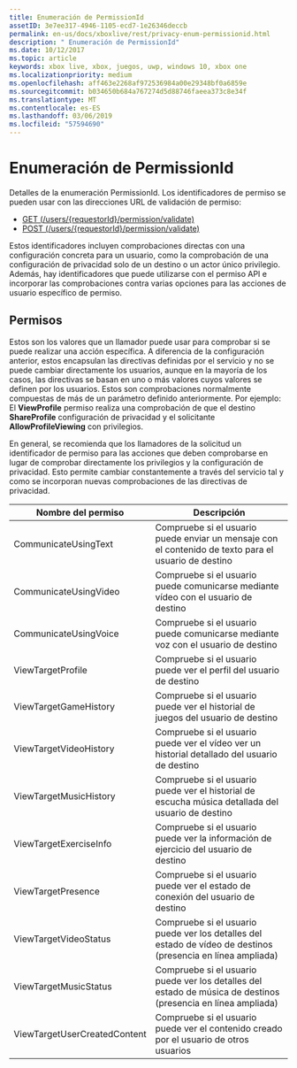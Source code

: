 ```yaml
---
title: Enumeración de PermissionId
assetID: 3e7ee317-4946-1105-ecd7-1e26346deccb
permalink: en-us/docs/xboxlive/rest/privacy-enum-permissionid.html
description: " Enumeración de PermissionId"
ms.date: 10/12/2017
ms.topic: article
keywords: xbox live, xbox, juegos, uwp, windows 10, xbox one
ms.localizationpriority: medium
ms.openlocfilehash: aff463e2268af972536984a00e29348bf0a6859e
ms.sourcegitcommit: b034650b684a767274d5d88746faeea373c8e34f
ms.translationtype: MT
ms.contentlocale: es-ES
ms.lasthandoff: 03/06/2019
ms.locfileid: "57594690"
---
```

# <a name="permissionid-enumeration"></a>Enumeración de PermissionId
Detalles de la enumeración PermissionId.
Los identificadores de permiso se pueden usar con las direcciones URL de validación de permiso:

   * [GET (/users/{requestorId}/permission/validate)](../uri/privacy/uri-privacyusersrequestoridpermissionvalidateget.md)
   * [POST (/users/{requestorId}/permission/validate)](../uri/privacy/uri-privacyusersrequestoridpermissionvalidatepost.md)

Estos identificadores incluyen comprobaciones directas con una configuración concreta para un usuario, como la comprobación de una configuración de privacidad solo de un destino o un actor único privilegio. Además, hay identificadores que puede utilizarse con el permiso API e incorporar las comprobaciones contra varias opciones para las acciones de usuario específico de permiso.

<a id="ID4EIB"></a>


## <a name="permissions"></a>Permisos

Estos son los valores que un llamador puede usar para comprobar si se puede realizar una acción específica. A diferencia de la configuración anterior, estos encapsulan las directivas definidas por el servicio y no se puede cambiar directamente los usuarios, aunque en la mayoría de los casos, las directivas se basan en uno o más valores cuyos valores se definen por los usuarios. Estos son comprobaciones normalmente compuestas de más de un parámetro definido anteriormente. Por ejemplo: El <b>ViewProfile</b> permiso realiza una comprobación de que el destino <b>ShareProfile</b> configuración de privacidad y el solicitante <b>AllowProfileViewing</b> con privilegios.

En general, se recomienda que los llamadores de la solicitud un identificador de permiso para las acciones que deben comprobarse en lugar de comprobar directamente los privilegios y la configuración de privacidad. Esto permite cambiar constantemente a través del servicio tal y como se incorporan nuevas comprobaciones de las directivas de privacidad.

| Nombre del permiso| Descripción|
| --- | --- |
| CommunicateUsingText| Compruebe si el usuario puede enviar un mensaje con el contenido de texto para el usuario de destino|
| CommunicateUsingVideo| Compruebe si el usuario puede comunicarse mediante vídeo con el usuario de destino|
| CommunicateUsingVoice| Compruebe si el usuario puede comunicarse mediante voz con el usuario de destino|
| ViewTargetProfile| Compruebe si el usuario puede ver el perfil del usuario de destino|
| ViewTargetGameHistory| Compruebe si el usuario puede ver el historial de juegos del usuario de destino|
| ViewTargetVideoHistory| Compruebe si el usuario puede ver el vídeo ver un historial detallado del usuario de destino|
| ViewTargetMusicHistory| Compruebe si el usuario puede ver el historial de escucha música detallada del usuario de destino|
| ViewTargetExerciseInfo| Compruebe si el usuario puede ver la información de ejercicio del usuario de destino|
| ViewTargetPresence| Compruebe si el usuario puede ver el estado de conexión del usuario de destino|
| ViewTargetVideoStatus| Compruebe si el usuario puede ver los detalles del estado de vídeo de destinos (presencia en línea ampliada)|
| ViewTargetMusicStatus| Compruebe si el usuario puede ver los detalles del estado de música de destinos (presencia en línea ampliada)|
| ViewTargetUserCreatedContent| Compruebe si el usuario puede ver el contenido creado por el usuario de otros usuarios|
